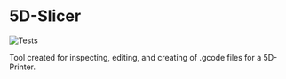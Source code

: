 # 5D-Slicer

![Tests](https://github.com/darager/GCodeViewer/workflows/.NET%20Core/badge.svg)

Tool created for inspecting, editing, and creating of .gcode files for a 5D-Printer.
